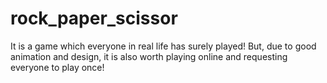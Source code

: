 # rock_paper_scissor
It is a game which everyone in real life has surely played! But, due to good animation and design, it is also worth playing online and requesting everyone to play once!
